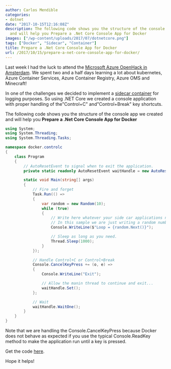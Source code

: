 ```yaml
---
author: Carlos Mendible
categories:
- dotnet
date: "2017-10-15T12:16:08Z"
description: The following code shows you the structure of the console app we created
  and will help you Prepare a .Net Core Console App for Docker
images: ["/wp-content/uploads/2017/07/dotnetcore.png"]
tags: ["Docker", "Sidecar", "Container"]
title: Prepare a .Net Core Console App for Docker
url: /2017/10/15/prepare-a-net-core-console-app-for-docker/
---
```

Last week I had the luck to attend the <a href="https://www.microsoftevents.com/profile/form/index.cfm?PKformID=0x2564678abcd" rel="noopener" target="_blank">Microsoft Azure OpenHack in Amsterdam</a>. We spent two and a half days learning a lot about kubernetes, Azure Container Services, Azure Container Registry, Azure OMS and Minecraft! 

In one of the challenges we decided to implement a <a href="https://docs.microsoft.com/en-us/azure/architecture/patterns/sidecar" rel="noopener" target="_blank">sidecar container</a> for logging purposes. So using .NET Core we created a console application with proper handling of the"Control+C" and"Control+Break" key shortcuts.

The following code shows you the structure of the console app we created and will help you **Prepare a .Net Core Console App for Docker**

``` csharp
using System;
using System.Threading;
using System.Threading.Tasks;

namespace docker.controlc
{
    class Program
    {
        // AutoResetEvent to signal when to exit the application.
        private static readonly AutoResetEvent waitHandle = new AutoResetEvent(false);

        static void Main(string[] args)
        {
            // Fire and forget
            Task.Run(() =>
            {
                var random = new Random(10);
                while (true)
                {
                    // Write here whatever your side car applications needs to do.
                    // In this sample we are just writing a random number to the Console (stdout)
                    Console.WriteLine($"Loop = {random.Next()}");

                    // Sleep as long as you need.
                    Thread.Sleep(1000);
                }
            });

            // Handle Control+C or Control+Break
            Console.CancelKeyPress += (o, e) =>
            {
                Console.WriteLine("Exit");

                // Allow the manin thread to continue and exit...
                waitHandle.Set();
            };

            // Wait
            waitHandle.WaitOne();
        }
    }
}
```

Note that we are handling the Console.CancelKeyPress because Docker does not behave as expected if you use the typical Console.ReadKey method to make the application run until a key is pressed. 

Get the code [here](https://github.com/cmendible/dotnetcore.samples/tree/main/docker.controlc).

Hope it helps!